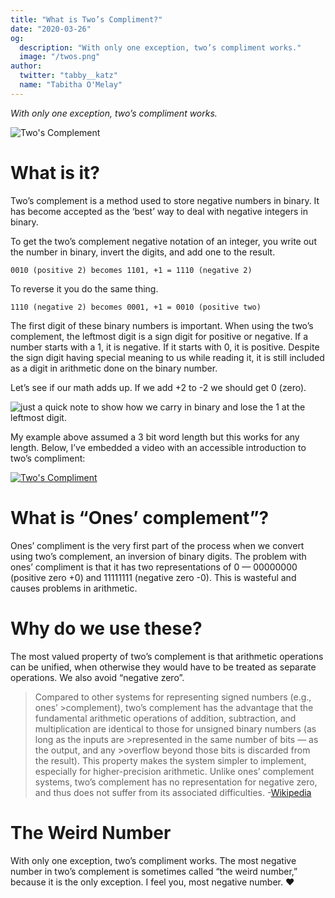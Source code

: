 ```yaml
---
title: "What is Two’s Compliment?"
date: "2020-03-26"
og:
  description: "With only one exception, two’s compliment works."
  image: "/twos.png"
author:
  twitter: "tabby__katz"
  name: "Tabitha O'Melay"
---
```


_With only one exception, two’s compliment works._

![Two's Complement](/twos.png)


# What is it?

Two’s complement is a method used to store negative numbers in binary. It has become accepted as the ‘best’ way to deal with negative integers in binary.


To get the two’s complement negative notation of an integer, you write out the number in binary, invert the digits, and add one to the result.


`0010 (positive 2) becomes 1101, +1 = 1110 (negative 2)`


To reverse it you do the same thing.


`1110 (negative 2) becomes 0001, +1 = 0010 (positive two)`


The first digit of these binary numbers is important. When using the two’s complement, the leftmost digit is a sign digit for positive or negative. If a number starts with a 1, it is negative. If it starts with 0, it is positive. Despite the sign digit having special meaning to us while reading it, it is still included as a digit in arithmetic done on the binary number.


Let’s see if our math adds up. If we add +2 to -2 we should get 0 (zero).

![just a quick note to show how we carry in binary and lose the 1 at the leftmost digit.](/twosdraw.jpg)


My example above assumed a 3 bit word length but this works for any length. Below, I’ve embedded a video with an accessible introduction to two’s compliment:

[![Two's Compliment](http://img.youtube.com/vi/ZLA0Ahymiv8/0.jpg)](http://www.youtube.com/watch?v=ZLA0Ahymiv8 "Two's Compliment")

# What is “Ones’ complement”?

Ones’ compliment is the very first part of the process when we convert using two’s complement, an inversion of binary digits. The problem with ones’ compliment is that it has two representations of 0 — 00000000 (positive zero +0) and 11111111 (negative zero -0). This is wasteful and causes problems in arithmetic.

# Why do we use these?

The most valued property of two’s complement is that arithmetic operations can be unified, when otherwise they would have to be treated as separate operations. We also avoid “negative zero”.

>Compared to other systems for representing signed numbers (e.g., ones’
		>complement), two’s complement has the advantage that the fundamental
>arithmetic operations of addition, subtraction, and multiplication are
>identical to those for unsigned binary numbers (as long as the inputs are
		>represented in the same number of bits — as the output, and any
		>overflow beyond those bits is discarded from the result). This
>property makes the system simpler to implement, especially for
>higher-precision arithmetic. Unlike ones’ complement systems, two’s complement
>has no representation for negative zero, and thus does not suffer from its
>associated difficulties. -[Wikipedia](https://en.wikipedia.org/wiki/Two's_complement)

# The Weird Number

With only one exception, two’s compliment works. The most negative number in two’s complement is sometimes called “the weird number,” because it is the only exception. I feel you, most negative number. ❤

